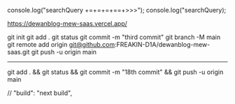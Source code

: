 console.log("searchQuery +=+=+=+==+>>>");
console.log("searchQuery);

https://dewanblog-mew-saas.vercel.app/

git init
git add .
git status
git commit -m "third commit"
git branch -M main
git remote add origin git@github.com:FREAKIN-D1A/dewanblog-mew-saas.git
git push -u origin main

---

git add . &&
git status &&
git commit -m "18th commit" &&
git push -u origin main

// "build": "next build",
